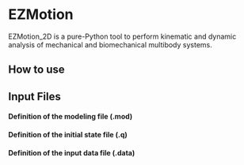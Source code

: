 # EZMotion
 
EZMotion_2D is a pure-Python tool to perform kinematic and dynamic analysis of mechanical and biomechanical multibody systems.

## How to use



## Input Files
#### Definition of the modeling file (.mod)
#### Definition of the initial state file (.q)
#### Definition of the input data file (.data)
